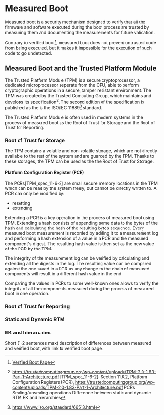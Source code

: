 # Measured Boot

Measured boot is a security mechanism designed to verify that all the firmware
and software executed during the boot process are trusted by measuring them
and documenting the measurements for future validation.

Contrary to verified boot[^VerifiedBoot], measured boot does not prevent
untrusted code from being executed, but it makes it impossible for the execution
of such code to go undetected.

[^VerifiedBoot]: [Verified Boot Page](./verified_boot_main.md)

## Measured Boot and the Trusted Platform Module

The Trusted Platform Module (TPM) is a secure cryptoprocessor, a dedicated
microprocessor seperate from the CPU, able to perform cryptographic operations
in a secure, tamper resistant environment. The TPM was created by the
Trusted Computing Group, which maintains and develops its
specification[^TPM_Spec]. The second edition of the specification is published
as the is the ISO/IEC 11889[^TPM_standard] standard.

The Trusted Platform Module is often used in modern systems in the process of
measured boot as the Root of Trust for Storage and the
Root of Trust for Reporting.

### Root of Trust for Storage

The TPM contains a volatile and non-volatile storage, which are not directly
available to the rest of the system and are guarded by the TPM.
Thanks to these storages, the TPM can be used as the the Root of Trust for
Storage.

#### Platform Configuration Register (PCR)

The PCRs[TPM_spec_11-6-2] are small secure memory locations in the TPM which can be read by the
system freely, but cannot be directly written to. A PCR can only be modified by:

- resetting
- extending

Extending a PCR is a key operation in the process of measured boot using TPM.
Extending a hash consists of appending some data to the bytes of the hash and
calculating the hash of the resulting bytes sequence.
Every measured boot measurement is recorded by adding it to a measurement log
and performing a hash extension of a value in a PCR and the measured component's
digest. The resulting hash value is then set as the new value of
the PCR by the TPM.

The integrity of the measurement log can be verified by calculating and
extending all the digests in the log. The resulting value can be compared
against the one saved in a PCR as any change to the chain of measured components
will result in a different hash value in the end

Comparing the values in PCRs to some well-known
ones allows to verify the integrity of all the components measured during
the process of measured boot in one operation.

### Root of Trust for Reporting

### Static and Dynamic RTM

### EK and hierarchies

[^TPM_standard]: https://www.iso.org/standard/66513.html
[^TPM_Spec]: https://trustedcomputinggroup.org/wp-content/uploads/TPM-2.0-1.83-Part-1-Architecture.pdf
[TPM_spec_11-6-2]: Section 11.6.2, Platform Configuration Registers (PCR), https://trustedcomputinggroup.org/wp-content/uploads/TPM-2.0-1.83-Part-1-Architecture.pdf
PCRs
Sealing/unsealing operations
Difference between static and dynamic RTM
EK and hierarchies

Short (1-2 sentences max) description of differences between measured and verified boot, with link to verified boot page.